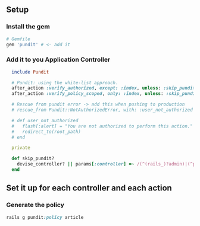## Setup

### Install the gem

```ruby
# Gemfile
gem 'pundit' # <- add it
```

### Add it to you Application Controller

```ruby
  include Pundit

  # Pundit: using the white-list approach.
  after_action :verify_authorized, except: :index, unless: :skip_pundit?
  after_action :verify_policy_scoped, only: :index, unless: :skip_pundit?

  # Rescue from pundit error -> add this when pushing to production
  # rescue_from Pundit::NotAuthorizedError, with: :user_not_authorized

  # def user_not_authorized
  #   flash[:alert] = "You are not authorized to perform this action."
  #   redirect_to(root_path)
  # end

  private

  def skip_pundit?
    devise_controller? || params[:controller] =~ /(^(rails_)?admin)|(^pages$)/
  end
```

## Set it up for each controller and each action

### Generate the policy

```ruby
rails g pundit:policy article
```
